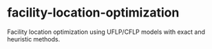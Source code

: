 # facility-location-optimization
Facility location optimization using UFLP/CFLP models with exact and heuristic methods.
